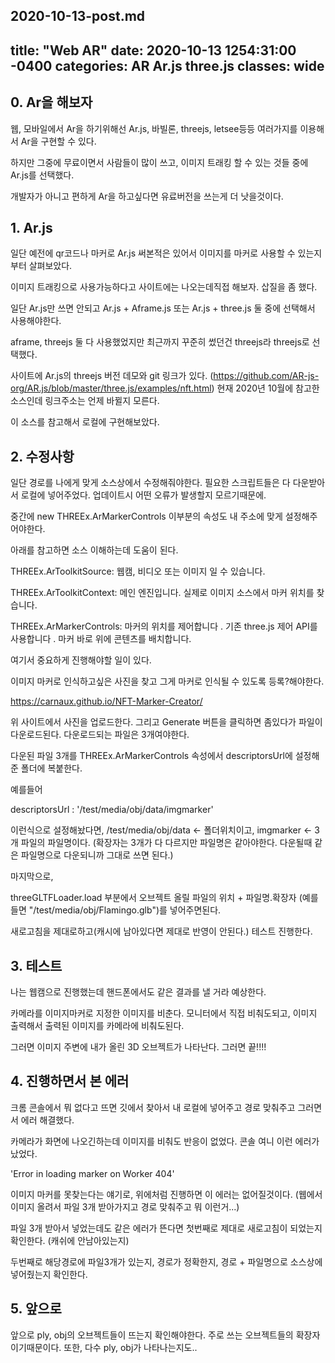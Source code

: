 2020-10-13-post.md
---
title: "Web AR"
date: 2020-10-13 1254:31:00 -0400
categories: AR Ar.js three.js
classes: wide
---

## 0. Ar을 해보자

웹, 모바일에서 Ar을 하기위해선 Ar.js, 바빌론, threejs, letsee등등 여러가지를 이용해서 Ar을 구현할 수 있다.

하지만 그중에 무료이면서 사람들이 많이 쓰고, 이미지 트래킹 할 수 있는 것들 중에 Ar.js를 선택했다.

개발자가 아니고 편하게 Ar을 하고싶다면 유료버전을 쓰는게 더 낫을것이다.

## 1. Ar.js

일단 예전에 qr코드나 마커로 Ar.js 써본적은 있어서 이미지를 마커로 사용할 수 있는지부터 살펴보았다.

이미지 트래킹으로 사용가능하다고 사이트에는 나오는데직접 해보자. 삽질을 좀 했다.

일단 Ar.js만 쓰면 안되고 Ar.js + Aframe.js 또는 Ar.js + three.js 둘 중에 선택해서 사용해야한다.

aframe, threejs 둘 다 사용했었지만 최근까지 꾸준히 썼던건 threejs라 threejs로 선택했다.

사이트에 Ar.js의 threejs 버전 데모와 git 링크가 있다. (https://github.com/AR-js-org/AR.js/blob/master/three.js/examples/nft.html) 현재 2020년 10월에 참고한 소스인데 링크주소는 언제 바뀔지 모른다.

이 소스를 참고해서 로컬에 구현해보았다.

## 2. 수정사항

일단 경로를 나에게 맞게 소스상에서 수정해줘야한다. 필요한 스크립트들은 다 다운받아서 로컬에 넣어주었다. 업데이트시 어떤 오류가 발생할지 모르기때문에.

중간에 new THREEx.ArMarkerControls 이부분의 속성도 내 주소에 맞게 설정해주어야한다.

아래를 참고하면 소스 이해하는데 도움이 된다.


THREEx.ArToolkitSource: 웹캠, 비디오 또는 이미지 일 수 있습니다.

THREEx.ArToolkitContext: 메인 엔진입니다. 실제로 이미지 소스에서 마커 위치를 찾습니다.

THREEx.ArMarkerControls: 마커의 위치를 제어합니다 . 기존 three.js 제어 API를 사용합니다 . 마커 바로 위에 콘텐츠를 배치합니다.


여기서 중요하게 진행해야할 일이 있다.

이미지 마커로 인식하고싶은 사진을 찾고 그게 마커로 인식될 수 있도록 등록?해야한다.

https://carnaux.github.io/NFT-Marker-Creator/

위 사이트에서 사진을 업로드한다. 그리고 Generate 버튼을 클릭하면 좀있다가 파일이 다운로드된다. 다운로드되는 파일은 3개여야한다. 

다운된 파일 3개를 THREEx.ArMarkerControls 속성에서 descriptorsUrl에 설정해준 폴더에 복붙한다.

예를들어

descriptorsUrl : '/test/media/obj/data/imgmarker'

이런식으로 설정해놨다면, /test/media/obj/data <- 폴더위치이고, imgmarker <- 3개 파일의 파일명이다. (확장자는 3개가 다 다르지만 파일명은 같아야한다. 다운될때 같은 파일명으로 다운되니까 그대로 쓰면 된다.)

마지막으로,

threeGLTFLoader.load 부분에서 오브젝트 올릴 파일의 위치 + 파일명.확장자 (예를들면 "/test/media/obj/Flamingo.glb")를 넣어주면된다.

새로고침을 제대로하고(캐시에 남아있다면 제대로 반영이 안된다.) 테스트 진행한다.

## 3. 테스트

나는 웹캠으로 진행했는데 핸드폰에서도 같은 결과를 낼 거라 예상한다.

카메라를 이미지마커로 지정한 이미지를 비춘다. 모니터에서 직접 비춰도되고, 이미지 출력해서 출력된 이미지를 카메라에 비춰도된다.

그러면 이미지 주변에 내가 올린 3D 오브젝트가 나타난다. 그러면 끝!!!!

## 4. 진행하면서 본 에러

크롬 콘솔에서 뭐 없다고 뜨면 깃에서 찾아서 내 로컬에 넣어주고 경로 맞춰주고 그러면서 에러 해결했다.

카메라가 화면에 나오긴하는데 이미지를 비춰도 반응이 없었다. 콘솔 여니 이런 에러가 났었다.

'Error in loading marker on Worker 404'

이미지 마커를 못찾는다는 얘기로, 위에처럼 진행하면 이 에러는 없어질것이다. (웹에서 이미지 올려서 파일 3개 받아가지고 경로 맞춰주고 뭐 이런거...)

파일 3개 받아서 넣었는데도 같은 에러가 뜬다면 첫번째로 제대로 새로고침이 되었는지 확인한다. (캐쉬에 안남아있는지)

두번째로 해당경로에 파일3개가 있는지, 경로가 정확한지, 경로 + 파일명으로 소스상에 넣어줬는지 확인한다.

## 5. 앞으로

앞으로 ply, obj의 오브젝트들이 뜨는지 확인해야한다. 주로 쓰는 오브젝트들의 확장자이기때문이다. 또한, 다수 ply, obj가 나타나는지도.. 


